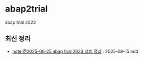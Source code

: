 # abap2trial

abap trial 2023

## 최신 정리

- [note @2025-06-25 abap trial 2023 설치 정리](/Docker/2025-06-25-abap-trial-2023.md) : 2025-09-15 add

